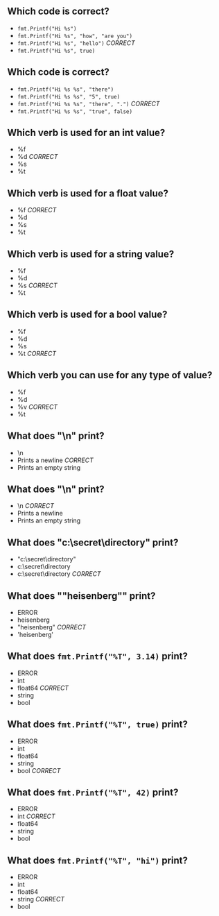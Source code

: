 ## Which code is correct?
* `fmt.Printf("Hi %s")`
* `fmt.Printf("Hi %s", "how", "are you")`
* `fmt.Printf("Hi %s", "hello")` *CORRECT*
* `fmt.Printf("Hi %s", true)`

## Which code is correct?
* `fmt.Printf("Hi %s %s", "there")`
* `fmt.Printf("Hi %s %s", "5", true)`
* `fmt.Printf("Hi %s %s", "there", ".")` *CORRECT*
* `fmt.Printf("Hi %s %s", "true", false)`

## Which verb is used for an int value?
* %f
* %d *CORRECT*
* %s
* %t

## Which verb is used for a float value?
* %f *CORRECT*
* %d
* %s
* %t

## Which verb is used for a string value?
* %f
* %d
* %s *CORRECT*
* %t

## Which verb is used for a bool value?
* %f
* %d
* %s
* %t *CORRECT*

## Which verb you can use for any type of value?
* %f
* %d
* %v *CORRECT*
* %t

## What does "\n" print?
* \n
* Prints a newline *CORRECT*
* Prints an empty string

## What does "\\n" print?
* \n *CORRECT*
* Prints a newline
* Prints an empty string

## What does "c:\\secret\\directory" print?
* "c:\\secret\\directory"
* c:\\secret\\directory
* c:\secret\directory *CORRECT*

## What does "\"heisenberg\"" print?
* ERROR
* heisenberg
* "heisenberg" *CORRECT*
* 'heisenberg'

## What does `fmt.Printf("%T", 3.14)` print?
* ERROR
* int
* float64 *CORRECT*
* string
* bool

## What does `fmt.Printf("%T", true)` print?
* ERROR
* int
* float64
* string
* bool *CORRECT*

## What does `fmt.Printf("%T", 42)` print?
* ERROR
* int *CORRECT*
* float64
* string
* bool

## What does `fmt.Printf("%T", "hi")` print?
* ERROR
* int
* float64
* string *CORRECT*
* bool